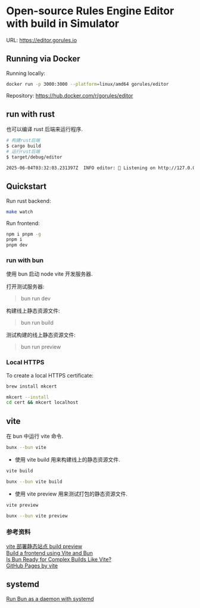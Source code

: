 # Open-source Rules Engine Editor with build in Simulator

URL: https://editor.gorules.io

## Running via Docker

Running locally:
```bash
docker run -p 3000:3000 --platform=linux/amd64 gorules/editor
```

Repository:
https://hub.docker.com/r/gorules/editor

## run with rust

也可以编译 rust 后端来运行程序.
```bash
# 构建rust后端
$ cargo build
# 运行rust后端
$ target/debug/editor

2025-06-04T03:32:03.231397Z  INFO editor: 🚀 Listening on http://127.0.0.1:3000
```

## Quickstart

Run rust backend:
```bash
make watch
```

Run frontend:
```bash
npm i pnpm -g
pnpm i
pnpm dev
```

### run with bun

使用 bun 启动 node vite 开发服务器.

打开测试服务器:

> bun run dev 

构建线上静态资源文件:

> bun run build

测试构建的线上静态资源文件:

> bun run preview


### Local HTTPS

To create a local HTTPS certificate:
```bash
brew install mkcert

mkcert --install
cd cert && mkcert localhost
```

## vite

在 bun 中运行 vite 命令.
```bash
bunx --bun vite
```

- 使用 vite build 用来构建线上的静态资源文件.

```bash
vite build

bunx --bun vite build
```

- 使用 vite preview 用来测试打包的静态资源文件.

```bash
vite preview

bunx --bun vite preview
```

### 参考资料

[vite 部署静态站点 build preview](https://cn.vite.dev/guide/static-deploy)  
[Build a frontend using Vite and Bun](https://bun.sh/guides/ecosystem/vite)  
[Is Bun Ready for Complex Builds Like Vite?](https://www.reddit.com/r/bun/comments/1ikj6ou/is_bun_ready_for_complex_builds_like_vite/)  
[GitHub Pages by vite](https://cn.vite.dev/guide/static-deploy#github-pages)

## systemd

[Run Bun as a daemon with systemd](https://bun.sh/guides/ecosystem/systemd)